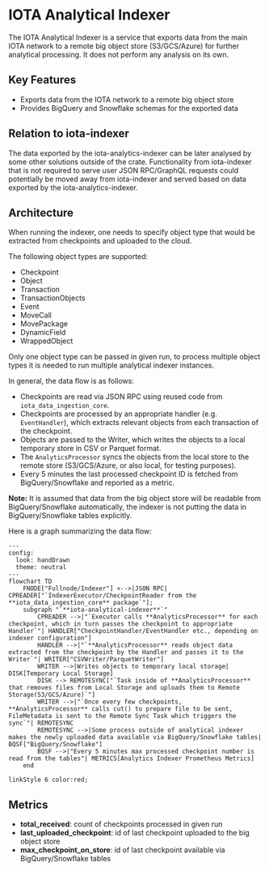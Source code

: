 IOTA Analytical Indexer
=======================

The IOTA Analytical Indexer is a service that exports data from the main IOTA network to a remote big object store (S3/GCS/Azure) for further analytical processing. It does not perform any analysis on its own.

**Key Features**
----------------

* Exports data from the IOTA network to a remote big object store
* Provides BigQuery and Snowflake schemas for the exported data

**Relation to iota-indexer**
----------------------------

The data exported by the iota-analytics-indexer can be later analysed by some other solutions outside of the crate.
Functionality from iota-indexer that is not required to serve user JSON RPC/GraphQL requests could potentially be moved away from iota-indexer and served based on data exported by the iota-analytics-indexer.

**Architecture**
----------------

When running the indexer, one needs to specify object type that would be extracted from checkpoints and uploaded to the cloud.

The following object types are supported:
- Checkpoint
- Object
- Transaction
- TransactionObjects
- Event
- MoveCall
- MovePackage
- DynamicField
- WrappedObject

Only one object type can be passed in given run, to process multiple object types it is needed to run multiple analytical indexer instances.

In general, the data flow is as follows:

* Checkpoints are read via JSON RPC using reused code from `iota_data_ingestion_core`.
* Checkpoints are processed by an appropriate handler (e.g. `EventHandler`), which extracts relevant objects from each transaction of the checkpoint.
* Objects are passed to the Writer, which writes the objects to a local temporary store in CSV or Parquet format.
* The `AnalyticsProcessor` syncs the objects from the local store to the remote store (S3/GCS/Azure, or also local, for testing purposes).
* Every 5 minutes the last processed checkpoint ID is fetched from BigQuery/Snowflake and reported as a metric.

**Note:** It is assumed that data from the big object store will be readable from BigQuery/Snowflake automatically, the indexer is not putting the data in BigQuery/Snowflake tables explicitly.

Here is a graph summarizing the data flow:

```mermaid
---
config:
  look: handDrawn
  theme: neutral
---
flowchart TD
    FNODE["Fullnode/Indexer"] <-->|JSON RPC| CPREADER["`IndexerExecutor/CheckpointReader from the **iota_data_ingestion_core** package`"];
    subgraph "`**iota-analytical-indexer**`"
        CPREADER -->|"`Executor calls **AnalyticsProcessor** for each checkpoint, which in turn passes the checkpoint to appropriate Handler`"| HANDLER["CheckpointHandler/EventHandler etc., depending on indexer configuration"]
        HANDLER -->|"`**AnalyticsProcessor** reads object data extracted from the checkpoint by the Handler and passes it to the Writer`"| WRITER["CSVWriter/ParquetWriter"]
        WRITER -->|Writes objects to temporary local storage| DISK[Temporary Local Storage]
        DISK --> REMOTESYNC["`Task inside of **AnalyticsProcessor** that removes files from Local Storage and uploads them to Remote Storage(S3/GCS/Azure)`"]
        WRITER -->|"`Once every few checkpoints, **AnalyticsProcessor** calls cut() to prepare file to be sent, FileMetadata is sent to the Remote Sync Task which triggers the sync`"| REMOTESYNC
        REMOTESYNC -->|Some process outside of analytical indexer makes the newly uploaded data available via BigQuery/Snowflake tables| BQSF["BigQuery/Snowflake"]
        BQSF -->|"Every 5 minutes max processed checkpoint number is read from the tables"| METRICS[Analytics Indexer Prometheus Metrics]
    end

linkStyle 6 color:red;
```

**Metrics**
-----------

 - **total_received**: count of checkpoints processed in given run
 - **last_uploaded_checkpoint**: id of last checkpoint uploaded to the big object store
 - **max_checkpoint_on_store**: id of last checkpoint available via BigQuery/Snowflake tables
